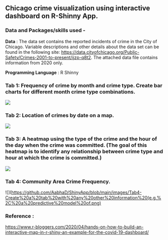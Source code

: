 ## Chicago crime visualization using interactive dashboard on R-Shinny App.
 

### Data and Packages/skills used -
**Data** : The data set contains the reported incidents of crime in the City of Chicago. Variable descriptions and other details about the data set can be found in the following site: https://data.cityofchicago.org/Public-Safety/Crimes-2001-to-present/ijzp-q8t2. The attached data file contains information from 2020 only.

**Programming Language** : R Shinny

### Tab 1: Frequency of crime by month and crime type. Create bar charts for different month crime type combinations.

![](https://github.com/AabhaD/ShinyApp/blob/main/images/Tab1-Freq%20of%20crime%20by%20month%20and%20crime%20type.png)

### Tab 2: Location of crimes by date on a map.

![](https://github.com/AabhaD/ShinyApp/blob/main/images/Tab2-Location%20of%20crimes%20by%20date%20on%20a%20map.png)

### Tab 3: A heatmap using the type of the crime and the hour of the day when the crime was committed. (The goal of this heatmap is to identify any relationship between crime type and hour at which the crime is committed.)

![](https://github.com/AabhaD/ShinyApp/blob/main/images/Tab3-A%20heatmap%20using%20the%20type%20of%20the%20crime%20and%20the%20hour%20of%20the%20day%20when%20the%20crime%20was%20comitted.png)

### Tab 4: Community Area Crime Frequency.

![](https://github.com/AabhaD/ShinyApp/blob/main/images/Tab4-Create%20a%20tab%20with%20any%20other%20information%20(e.g.%2C%20a%20predictive%20model%20of.png)

### Reference :
https://www.r-bloggers.com/2020/04/hands-on-how-to-build-an-interactive-map-in-r-shiny-an-example-for-the-covid-19-dashboard/
